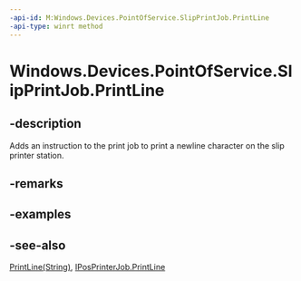 ```yaml
---
-api-id: M:Windows.Devices.PointOfService.SlipPrintJob.PrintLine
-api-type: winrt method
---
```


<!-- Method syntax
public void PrintLine()
-->

# Windows.Devices.PointOfService.SlipPrintJob.PrintLine

## -description
Adds an instruction to the print job to print a newline character on the slip printer station.

## -remarks

## -examples

## -see-also
[PrintLine(String)](slipprintjob_printline_1360992803.md), [IPosPrinterJob.PrintLine](iposprinterjob_printline_144630531.md)